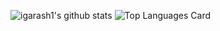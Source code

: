 ![igarash1's github stats](https://github-readme-stats.vercel.app/api?username=igarash1&show_icons=true&theme=compact)
![Top Languages Card](https://github-readme-stats.vercel.app/api/top-langs/?username=igarash1&layout=compact)
